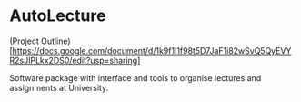 # AutoLecture

(Project Outline)[https://docs.google.com/document/d/1k9f1I1f98t5D7JaF1i82wSvQ5QyEVYR2sJIPLkx2DS0/edit?usp=sharing]

Software package with interface and tools to organise lectures and assignments at University.


